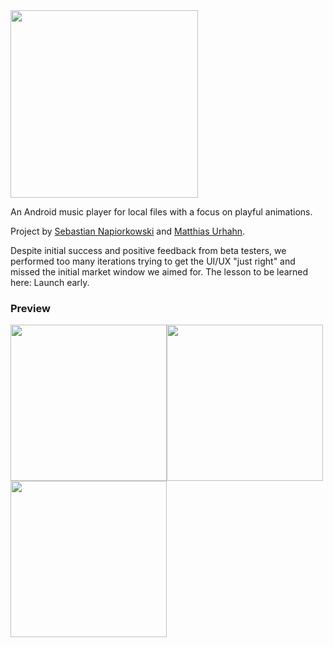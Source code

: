 <img src="https://user-images.githubusercontent.com/1439229/56851736-e1322b00-6912-11e9-8a9b-bdf68f0002c9.png" width="300">

An Android music player for local files with a focus on playful animations.

Project by [Sebastian Napiorkowski](https://github.com/sebnapi) and [Matthias Urhahn](https://github.com/d4rken).

Despite initial success and positive feedback from beta testers, we performed too many iterations trying to get the UI/UX "just right" and missed the initial market window we aimed for. The lesson to be learned here: Launch early.

### Preview
<img src="https://user-images.githubusercontent.com/1439229/56851956-2e170100-6915-11e9-97bc-a73632ca4683.gif" width="250"><img src="https://user-images.githubusercontent.com/1439229/56851748-045cda80-6913-11e9-86ee-302b30d71389.png" width="250"><img src="https://user-images.githubusercontent.com/1439229/56851755-1179c980-6913-11e9-9078-8861aed1d06e.png" width="250">
